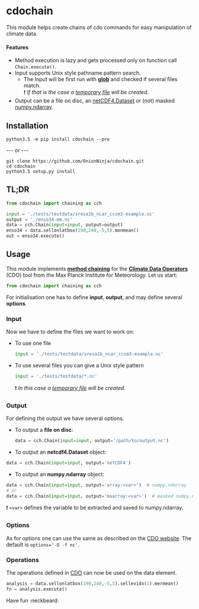 # cdochain
This module helps create chains of cdo commands for easy manipulation of climate data.

#### Features
- Method execution is lazy and gets processed only on function call `Chain.execute()`.
- Input supports Unix style pathname pattern search.
   - The Input will be first run with **[glob](https://docs.python.org/3/library/glob.html)** and checked if several
    files match.  
    :exclamation: _If that is the case a [temporary file](../cdochain/cdochain/helpers.py) will be created_.
- Output can be a file on disc, an [netCDF4.Dataset](http://unidata.github.io/netcdf4-python/#netCDF4.Dataset) or (not) masked
[numpy.ndarray](http://docs.scipy.org/doc/numpy/reference/generated/numpy.ndarray.html).

## Installation

```
python3.5 -m pip install cdochain --pre
```
--- or ---
```
git clone https://github.com/OnionNinja/cdochain.git
cd cdochain
python3.5 setup.py install
```

## TL;DR
```python
from cdochain import chaining as cch

input = './tests/testdata/sresa1b_ncar_ccsm3-example.nc'
output = './enso34-mm.nc'
data = cch.Chain(input=input, output=output)
enso34 = data.sellonlatbox(190,240,-5,5).monmean()
out = enso34.execute()
```

## Usage
This module implements
**[method chaining](https://en.wikipedia.org/wiki/Method_chaining)** for
the **[Climate Data Operators](https://code.zmaw.de/projects/cdo)** (CDO) tool
from the Max Planck Institute for Meteorology. Let us start:

```python
from cdochain import chaining as cch
```
For initialisation one has to define **input**, **output**, and may define
several **options**.

### Input
Now we have to define the files we want to work on:

- To use one file
  ```python
  input = './tests/testdata/sresa1b_ncar_ccsm3-example.nc'
  ```
- To use several files you can give a Unix style pattern
  ```python
  input = './tests/testdata/*.nc'
  ```
  :exclamation: _In this case a [temporary file](../cdochain/cdochain/helpers.py) will be created_.

### Output
For defining the output we have several options.

- To output a **file on disc**:
  ```python
  data = cch.Chain(input=input, output='/path/to/output.nc')
  ```
- To output an **netcdf4.Dataset** object:
```python
data = cch.Chain(input=input, output='netCDF4')
```
- To output an **numpy.ndarray** object:
```python
data = cch.Chain(input=input, output='array:<var>')  # numpy.ndarray
# or
data = cch.Chain(input=input, output='maarray:<var>')  # masked numpy.ndarray
```
:exclamation: `<var>` defines the variable to be extracted and saved to numpy.ndarray.

### Options
As for options one can use the same as described on the [CDO website](https://code.zmaw.de/projects/cdo/embedded/index.html#x1-70001.2.1). The
default is `options='-O -f nc'`.

### **Operations**
The operations defined in
[CDO](https://code.zmaw.de/projects/cdo/embedded/index.html) can now be used
on the data element.

```python
analysis = data.sellonlatbox(190,240,-5,5).sellevidx(1).mermean()
fn = analysis.execute()
```

Have fun :neckbeard:
